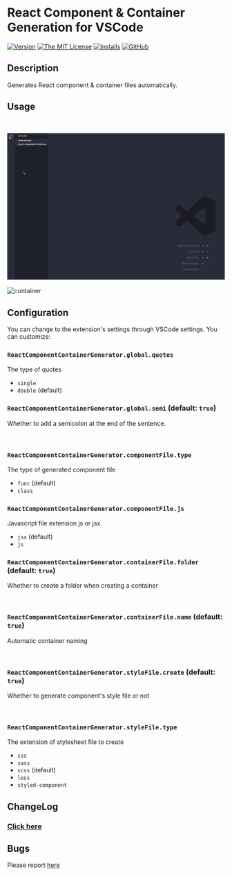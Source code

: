 # React Component & Container Generation for VSCode

[![Version](https://vsmarketplacebadge.apphb.com/version/sh031224.react-component-container-generator.svg)](https://marketplace.visualstudio.com/items?itemName=sh031224.react-component-container-generator)
[![The MIT License](https://flat.badgen.net/badge/license/MIT/orange)](http://opensource.org/licenses/MIT)
[![Installs](https://vsmarketplacebadge.apphb.com/installs/sh031224.react-component-container-generator.svg)](https://marketplace.visualstudio.com/items?itemName=sh031224.react-component-container-generator)
[![GitHub](https://flat.badgen.net/github/release/sh031224/react-component-container-generator)](https://github.com/Sh031224/react-component-container-generator/releases)

## Description

Generates React component & container files automatically.

## Usage

<br />

![component](assets/images/usage_1.gif)

![container](assets/images/usage_2.gif)

## Configuration

You can change to the extension's settings through VSCode settings. You can customize:

### `ReactComponentContainerGenerator.global.quotes`

The type of quotes

- `single`
- `double` (default)

### `ReactComponentContainerGenerator.global.semi` (default: `true`)

Whether to add a semicolon at the end of the sentence.

<br/>

### `ReactComponentContainerGenerator.componentFile.type`

The type of generated component file

- `func` (default)
- `class`

### `ReactComponentContainerGenerator.componentFile.js`

Javascript file extension js or jsx.

- `jsx` (default)
- `js`

### `ReactComponentContainerGenerator.containerFile.folder` (default: `true`)

Whether to create a folder when creating a container

<br />

### `ReactComponentContainerGenerator.containerFile.name` (default: `true`)

Automatic container naming

<br />

### `ReactComponentContainerGenerator.styleFile.create` (default: `true`)

Whether to generate component's style file or not

<br />

### `ReactComponentContainerGenerator.styleFile.type`

The extension of stylesheet file to create

- `css`
- `sass`
- `scss` (default)
- `less`
- `styled-component`

## ChangeLog

### [Click here](CHANGELOG.md)

## Bugs

Please report [here](https://github.com/sh031224/react-component-container-generator/issues)
